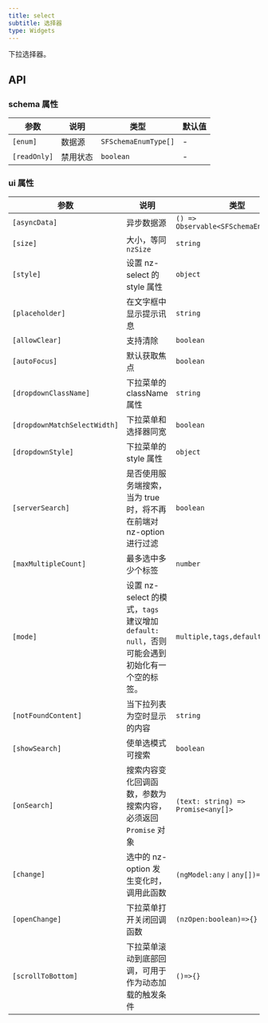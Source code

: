 ```yaml
---
title: select
subtitle: 选择器
type: Widgets
---
```


下拉选择器。

## API

### schema 属性

参数 | 说明 | 类型 | 默认值
----|------|-----|------
`[enum]` | 数据源 | `SFSchemaEnumType[]` | -
`[readOnly]` | 禁用状态  | `boolean` | -

### ui 属性

参数 | 说明 | 类型 | 默认值
----|------|-----|------
`[asyncData]` | 异步数据源 | `() => Observable<SFSchemaEnumType[]>` | -
`[size]` | 大小，等同 `nzSize` | `string` | -
`[style]` | 设置 nz-select 的 style 属性 | `object` | -
`[placeholder]` | 在文字框中显示提示讯息 | `string` | -
`[allowClear]` | 支持清除 | `boolean` | `false`
`[autoFocus]` | 默认获取焦点 | `boolean` | `false`
`[dropdownClassName]` | 下拉菜单的 className 属性 | `string` | -
`[dropdownMatchSelectWidth]` | 下拉菜单和选择器同宽 | `boolean` | `true`
`[dropdownStyle]` | 下拉菜单的 style 属性 | `object` | -
`[serverSearch]` | 是否使用服务端搜索，当为 true 时，将不再在前端对 nz-option 进行过滤 | `boolean` | `false`
`[maxMultipleCount]` | 最多选中多少个标签| `number` | `Infinity`
`[mode]` | 设置 nz-select 的模式，`tags` 建议增加 `default: null`，否则可能会遇到初始化有一个空的标签。 | `multiple,tags,default` | `default`
`[notFoundContent]` | 当下拉列表为空时显示的内容 | `string` | -
`[showSearch]` | 使单选模式可搜索 | `boolean` | `false`
`[onSearch]` | 搜索内容变化回调函数，参数为搜索内容，必须返回 `Promise` 对象 | `(text: string) => Promise<any[]>` | -
`[change]` | 选中的 nz-option 发生变化时，调用此函数 | `(ngModel:any丨any[])=>{}` | -
`[openChange]` | 下拉菜单打开关闭回调函数 | `(nzOpen:boolean)=>{}` | -
`[scrollToBottom]` | 下拉菜单滚动到底部回调，可用于作为动态加载的触发条件 | `()=>{}` | -
